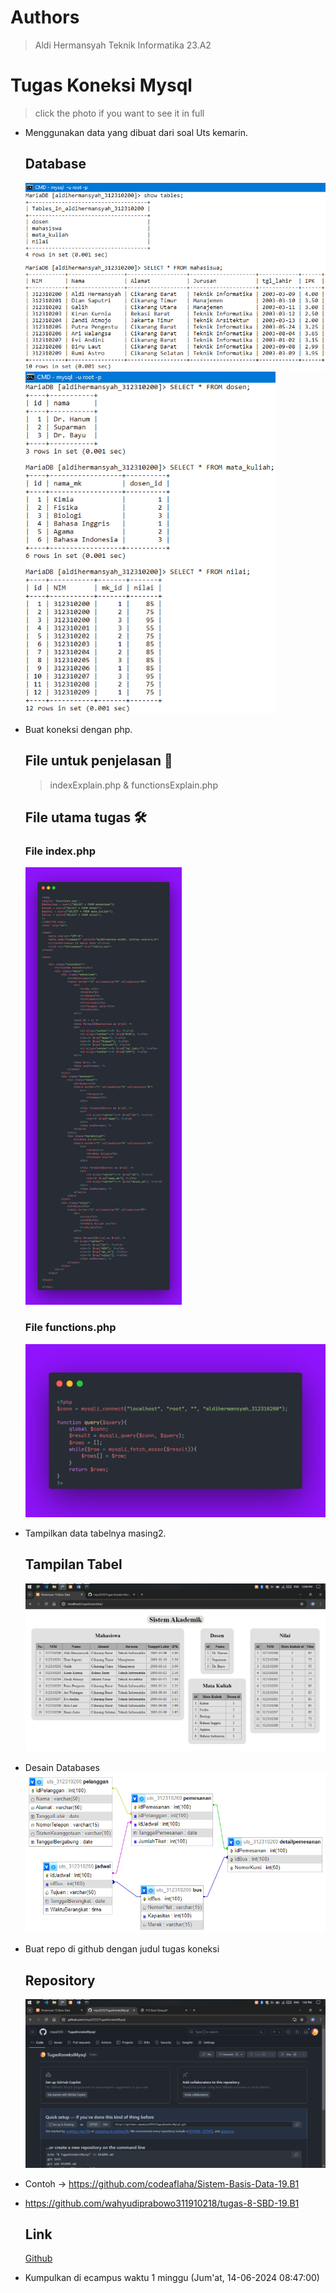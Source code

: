 # Authors
> Aldi Hermansyah Teknik Informatika 23.A2

# Tugas Koneksi Mysql
> click the photo if you want to see it in full
- Menggunakan data yang dibuat dari soal Uts kemarin.
  ## Database
  <img src="P12 - 1 database aldihermansyah312310200.png" width="500" img> <img src="P12 - 2 database aldihermansyah312310200.png" width="400" img>
  
- Buat koneksi dengan php.
  ## File untuk penjelasan 📝
  > indexExplain.php & functionsExplain.php
  
  ## File utama tugas 🛠
  ### File index.php
  <img src="P12 - php index.png" height="700" img>

  ### File functions.php
  <img src="P12 - php functions.png" width="500" img>
  
- Tampilkan data tabelnya masing2.
  ## Tampilan Tabel
  <img src="P12 - hasil tabel.png" img>

- Desain Databases
  <img src="P12 - desain databases.png" img>
  
- Buat repo di github dengan judul tugas koneksi
  ## Repository
  <img src="P12 - repository.png" img>
  
- Contoh -> https://github.com/codeaflaha/Sistem-Basis-Data-19.B1
- https://github.com/wahyudiprabowo311910218/tugas-8-SBD-19.B1
  ## Link
  <a href="https://github.com/miya3333/TugasKoneksiMysql.git">Github</a>
  
- Kumpulkan di ecampus waktu 1 minggu (Jum'at, 14-06-2024 08:47:00)
